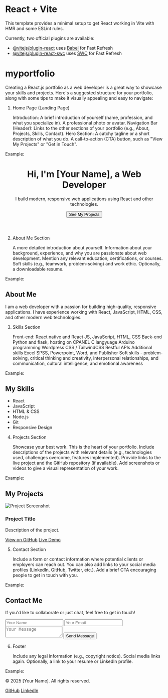 # React + Vite

This template provides a minimal setup to get React working in Vite with HMR and some ESLint rules.

Currently, two official plugins are available:

- [@vitejs/plugin-react](https://github.com/vitejs/vite-plugin-react/blob/main/packages/plugin-react/README.md) uses [Babel](https://babeljs.io/) for Fast Refresh
- [@vitejs/plugin-react-swc](https://github.com/vitejs/vite-plugin-react-swc) uses [SWC](https://swc.rs/) for Fast Refresh
# myportfolio

Creating a React.js portfolio as a web developer is a great way to showcase your skills and projects. Here's a suggested structure for your portfolio, along with some tips to make it visually appealing and easy to navigate:
1. Home Page (Landing Page)

    Introduction:
        A brief introduction of yourself (name, profession, and what you specialize in).
        A professional photo or avatar.
    Navigation Bar (Header):
        Links to the other sections of your portfolio (e.g., About, Projects, Skills, Contact).
    Hero Section:
        A catchy tagline or a short description of what you do.
        A call-to-action (CTA) button, such as "View My Projects" or "Get in Touch".

Example:

<header>
  <h1>Hi, I'm [Your Name], a Web Developer</h1>
  <p>I build modern, responsive web applications using React and other technologies.</p>
  <button>See My Projects</button>
</header>

2. About Me Section

    A more detailed introduction about yourself.
    Information about your background, experience, and why you are passionate about web development.
    Mention any relevant education, certifications, or courses.
    Soft skills (e.g., teamwork, problem-solving) and work ethic.
    Optionally, a downloadable resume.

Example:

<section id="about">
  <h2>About Me</h2>
  <p>I am a web developer with a passion for building high-quality, responsive applications. I have experience working with React, JavaScript, HTML, CSS, and other modern web technologies.</p>
</section>

3. Skills Section

    Front-end: React native and React JS, JavaScript, HTML, CSS
    Back-end Python and flask, hosting on CPANEL
    C langyuage
    Arduino programming 
    Wordpress
    CSS / TailwindCSS 
    Restful APIs
    Additional skills Excel SPSS, Powerpoint, Word, and Publisher
     Soft skills - problem-solving, critical thinking and creativity, interpersonal relationships, and communication, cultural intelligence, and emotional awareness

Example:

<section id="skills">
  <h2>My Skills</h2>
  <ul>
    <li>React</li>
    <li>JavaScript</li>
    <li>HTML & CSS</li>
    <li>Node.js</li>
    <li>Git</li>
    <li>Responsive Design</li>
  </ul>
</section>

4. Projects Section

    Showcase your best work. This is the heart of your portfolio.
    Include descriptions of the projects with relevant details (e.g., technologies used, challenges overcome, features implemented).
    Provide links to the live project and the GitHub repository (if available).
    Add screenshots or videos to give a visual representation of your work.

Example:

<section id="projects">
  <h2>My Projects</h2>
  <div className="project">
    <img src="project-image.jpg" alt="Project Screenshot" />
    <h3>Project Title</h3>
    <p>Description of the project.</p>
    <a href="https://github.com/yourusername/project-repo" target="_blank">View on GitHub</a>
    <a href="https://live-project-link.com" target="_blank">Live Demo</a>
  </div>
</section>

5. Contact Section

    Include a form or contact information where potential clients or employers can reach out.
    You can also add links to your social media profiles (LinkedIn, GitHub, Twitter, etc.).
    Add a brief CTA encouraging people to get in touch with you.

Example:

<section id="contact">
  <h2>Contact Me</h2>
  <p>If you'd like to collaborate or just chat, feel free to get in touch!</p>
  <form>
    <input type="text" placeholder="Your Name" />
    <input type="email" placeholder="Your Email" />
    <textarea placeholder="Your Message"></textarea>
    <button type="submit">Send Message</button>
  </form>
</section>

6. Footer

    Include any legal information (e.g., copyright notice).
    Social media links again.
    Optionally, a link to your resume or LinkedIn profile.

Example:

<footer>
  <p>© 2025 [Your Name]. All rights reserved.</p>
  <div>
    <a href="https://github.com/yourusername" target="_blank">GitHub</a>
    <a href="https://www.linkedin.com/in/yourusername" target="_blank">LinkedIn</a>
  </div>
</footer>
